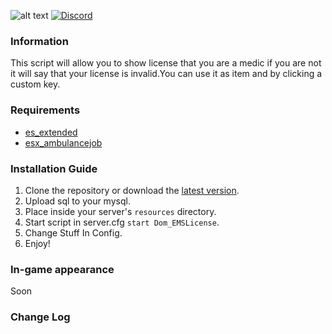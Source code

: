 ![alt text](https://i.imgur.com/eiEV2VK.png "Hi")
[![Discord](https://img.shields.io/discord/765993167744663612?color=7289da&label=Discord&logo=discord&logoColor=ffffff)](https://discord.gg/m4rcn7V)

### Information
This script will allow you to show license that you are a medic if you are not it will say that your license is invalid.You can use it as item and by clicking a custom key. 

### Requirements
* [es_extended](https://github.com/esx-framework/es_extended)
* [esx_ambulancejob](https://github.com/esx-framework/esx_AmbulanceJob)

### Installation Guide
1. Clone the repository or download the [latest version](../../releases/latest).
2. Upload sql to your mysql.
3. Place inside your server's `resources` directory.
4. Start script in server.cfg `start Dom_EMSLicense`.
5. Change Stuff In Config.
6. Enjoy!

### In-game appearance
Soon

### Change Log
